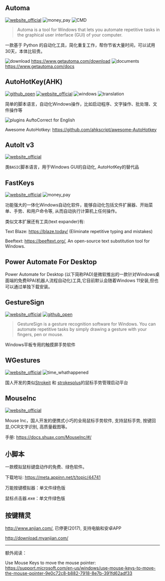 ## Automa
[![website_official](https://gitbook07.oss-cn-hangzhou.aliyuncs.com/website_official.svg)](https://www.getautoma.com/) ![money_pay](https://gitbook07.oss-cn-hangzhou.aliyuncs.com/money_pay.svg) ![CMD](https://gitbook07.oss-cn-hangzhou.aliyuncs.com/CMD.svg)

> Automa is a tool for Windows that lets you automate repetitive tasks in the graphical user interface (GUI) of your computer.

一款基于 Python 的自动化工具，简化重复工作，帮你节省大量时间，可以试用30天，本体比较贵。

![download](https://gitbook07.oss-cn-hangzhou.aliyuncs.com/download.svg) https://www.getautoma.com/download
![documents](https://gitbook07.oss-cn-hangzhou.aliyuncs.com/documents.svg) https://www.getautoma.com/docs

## AutoHotKey(AHK)
[![github_open](https://gitbook07.oss-cn-hangzhou.aliyuncs.com/github_open.svg)](https://github.com/Lexikos/AutoHotkey_L) [![website_official](https://gitbook07.oss-cn-hangzhou.aliyuncs.com/website_official.svg)](https://www.autohotkey.com/) ![windows](https://gitbook07.oss-cn-hangzhou.aliyuncs.com/windows.svg) ![translation](https://gitbook07.oss-cn-hangzhou.aliyuncs.com/translation.svg) 

简单的脚本语言，自动化Windows操作，比如启动程序、文字操作、批处理、文件操作等

![plugins](https://gitbook07.oss-cn-hangzhou.aliyuncs.com/plugins.svg) AuftoCorrect for English

Awesome AutoHotkey: https://github.com/ahkscript/awesome-AutoHotkey

## AutoIt v3
[![website_official](https://gitbook07.oss-cn-hangzhou.aliyuncs.com/website_official.svg)](https://www.autoitscript.com/site/autoit/)

类`BASIC`脚本语言，用于Windows GUI的自动化, AutoHotKey的替代品

## FastKeys

[![website_official](https://gitbook07.oss-cn-hangzhou.aliyuncs.com/website_official.svg)](https://www.fastkeysautomation.com/) ![money_pay](https://gitbook07.oss-cn-hangzhou.aliyuncs.com/money_pay.svg)

功能强大的一体化Windows自动化软件，能够自动化包括文件扩展器、开始菜单、手势、和用户命令等, 从而自动执行计算机上任何操作。

类似文本扩展还有工具(text expander)有:

Text Blaze: https://blaze.today/ (Eliminate repetitive typing and mistakes)

Beeftext: https://beeftext.org/, An open-source text substitution tool for Windows.

## Power Automate For Desktop

Power Automate for Desktop (以下简称PAD)是微软推出的一款针对Windows桌面端的免费RPA(机器人流程自动化)工具,它目前默认会随着Windows 11安装,但也可以通过单独下载安装。

## GestureSign

[![website_official](https://gitbook07.oss-cn-hangzhou.aliyuncs.com/website_official.svg)](http://gesturesign.win) [![github_open](https://gitbook07.oss-cn-hangzhou.aliyuncs.com/github_open.svg)](https://github.com/TransposonY/GestureSign)

> GestureSign is a gesture recognition software for Windows. You can automate repetitive tasks by simply drawing a gesture with your fingers, pen or mouse.

Windows平板专用的触摸屏手势软件

## WGestures
[![website_official](https://gitbook07.oss-cn-hangzhou.aliyuncs.com/website_official.svg)](http://www.yingdev.com/projects/wgestures) ![time_whathappened](https://gitbook07.oss-cn-hangzhou.aliyuncs.com/time_whathappened.svg)

国人开发的类似[Strokeit](https://www.tcbmi.com/strokeit/) 和 [strokesplus](https://www.strokesplus.com/)的鼠标手势管理启动平台

## MouseInc
[![website_official](https://gitbook07.oss-cn-hangzhou.aliyuncs.com/website_official.svg)](https://shuax.com/) 

Mouse Inc，国人开发的便携式小巧的全局鼠标手势软件, 支持鼠标手势, 按键回显,OCR文字识别,  高质量截图等。

手册: https://docs.shuax.com/MouseInc/#/

## 小脚本

一款模拟鼠标键盘动作的免费、绿色软件。

下载地址: https://meta.appinn.net/t/topic/44741

万能按键模拟器：单文件绿色版

鼠标点击器.exe：单文件绿色版

## 按键精灵

http://www.anjian.com/, 已停更(2017), 支持电脑和安卓APP

http://download.myanjian.com/

---

额外阅读：

Use Mouse Keys to move the mouse pointer: https://support.microsoft.com/en-us/windows/use-mouse-keys-to-move-the-mouse-pointer-9e0c72c8-b882-7918-8e7b-391fd62adf33



